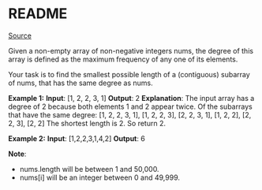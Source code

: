 # README #

[Source](https://leetcode.com/problems/degree-of-an-array/description/)

Given a non-empty array of non-negative integers nums, the degree of this array is defined as the maximum frequency of any one of its elements.

Your task is to find the smallest possible length of a (contiguous) subarray of nums, that has the same degree as nums.

**Example 1:**
**Input**: [1, 2, 2, 3, 1]
**Output**: 2
**Explanation**: 
The input array has a degree of 2 because both elements 1 and 2 appear twice.
Of the subarrays that have the same degree:
[1, 2, 2, 3, 1], [1, 2, 2, 3], [2, 2, 3, 1], [1, 2, 2], [2, 2, 3], [2, 2]
The shortest length is 2. So return 2.

**Example 2:**
**Input**: [1,2,2,3,1,4,2]
**Output**: 6

**Note**:

+ nums.length will be between 1 and 50,000.
+ nums[i] will be an integer between 0 and 49,999.
